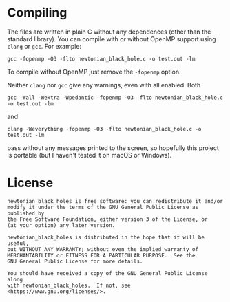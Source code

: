 # Compiling
The files are written in plain C without any dependences (other than the
standard library). You can compile with or without OpenMP support using
`clang` or `gcc`. For example:
```
gcc -fopenmp -O3 -flto newtonian_black_hole.c -o test.out -lm
```
To compile without OpenMP just remove the `-fopenmp` option.

Neither `clang` nor `gcc` give any warnings, even with all enabled. Both
```
gcc -Wall -Wextra -Wpedantic -fopenmp -O3 -flto newtonian_black_hole.c -o test.out -lm
```
and
```
clang -Weverything -fopenmp -O3 -flto newtonian_black_hole.c -o test.out -lm
```
pass without any messages printed to the screen, so hopefully this project is
portable (but I haven't tested it on macOS or Windows).

# License
    newtonian_black_holes is free software: you can redistribute it and/or
    modify it under the terms of the GNU General Public License as published by
    the Free Software Foundation, either version 3 of the License, or
    (at your option) any later version.

    newtonian_black_holes is distributed in the hope that it will be useful,
    but WITHOUT ANY WARRANTY; without even the implied warranty of
    MERCHANTABILITY or FITNESS FOR A PARTICULAR PURPOSE.  See the
    GNU General Public License for more details.

    You should have received a copy of the GNU General Public License along
    with newtonian_black_holes.  If not, see <https://www.gnu.org/licenses/>.
